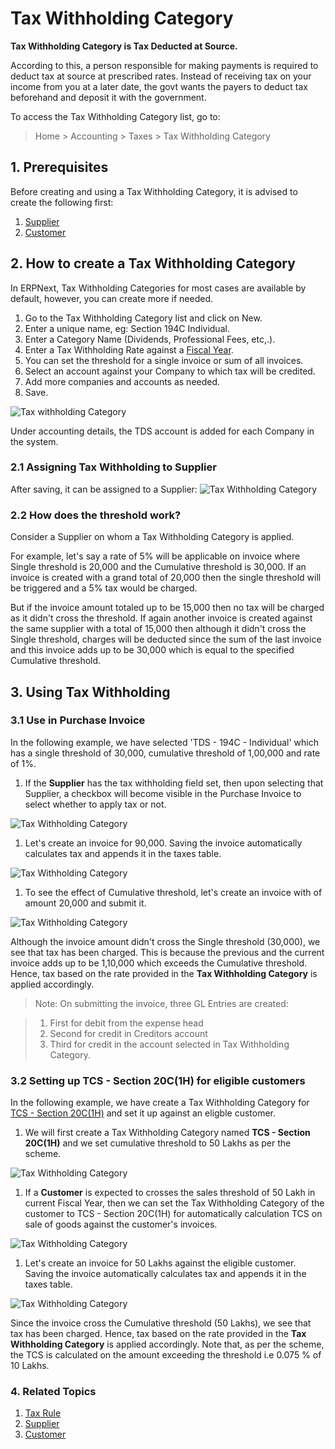 <!-- add-breadcrumbs -->
# Tax Withholding Category

**Tax Withholding Category is Tax Deducted at Source.**

According to this, a person responsible for making payments is required to deduct tax at source at prescribed rates. Instead of receiving tax on your income from you at a later date, the govt wants the payers to deduct tax beforehand and deposit it with the government.

To access the Tax Withholding Category list, go to:
> Home > Accounting > Taxes > Tax Withholding Category

## 1. Prerequisites
Before creating and using a Tax Withholding Category, it is advised to create the following first:

1. [Supplier](/docs/user/manual/en/buying/supplier)
1. [Customer](/docs/user/manual/en/CRM/customer)

## 2. How to create a Tax Withholding Category
In ERPNext, Tax Withholding Categories for most cases are available by default, however, you can create more if needed.

1. Go to the Tax Withholding Category list and click on New.
1. Enter a unique name, eg: Section 194C Individual.
1. Enter a Category Name (Dividends, Professional Fees, etc,.).
1. Enter a Tax Withholding Rate against a [Fiscal Year](/docs/user/manual/en/accounts/fiscal-year).
1. You can set the threshold for a single invoice or sum of all invoices.
1. Select an account against your Company to which tax will be credited.
1. Add more companies and accounts as needed.
1. Save.

 ![Tax withholding Category](/docs/assets/img/accounts/tax-withholding-category.png)

Under accounting details, the TDS account is added for each Company in the system.

### 2.1 Assigning Tax Withholding to Supplier

After saving, it can be assigned to a Supplier:
<img class="screenshot" alt="Tax Withholding Category" src="{{docs_base_url}}/assets/img/accounts/tax-withholding-category-1.png">

### 2.2 How does the threshold work?
Consider a Supplier on whom a Tax Withholding Category is applied.

For example, let's say a rate of 5% will be applicable on invoice where Single threshold is 20,000 and the Cumulative threshold is 30,000. If an invoice is created with a grand total of 20,000 then the single threshold will be triggered and a 5% tax would be charged.

But if the invoice amount totaled up to be 15,000 then no tax will be charged as it didn't cross the threshold. If again another invoice is created against the same supplier with a total of 15,000 then although it didn't cross the Single threshold, charges will be deducted since the sum of the last invoice and this invoice adds up to be 30,000 which is equal to the specified Cumulative threshold.

## 3. Using Tax Withholding
### 3.1 Use in Purchase Invoice
In the following example, we have selected 'TDS - 194C - Individual' which has a single threshold of 30,000, cumulative threshold of 1,00,000 and rate of 1%.

1. If the **Supplier** has the tax withholding field set, then upon selecting that Supplier, a checkbox will become visible in the Purchase Invoice to select whether to apply tax or not.

 <img class="screenshot" alt="Tax Withholding Category" src="{{docs_base_url}}/assets/img/accounts/tax-withholding-category-2.png">

1. Let's create an invoice for 90,000. Saving the invoice automatically calculates tax and appends it in the taxes table.

 <img class="screenshot" alt="Tax Withholding Category" src="{{docs_base_url}}/assets/img/accounts/tax-withholding-category-6.png">

1. To see the effect of Cumulative threshold, let's create an invoice with of amount 20,000 and submit it. 

 <img class="screenshot" alt="Tax Withholding Category" src="{{docs_base_url}}/assets/img/accounts/tax-withholding-category-8.png">

 Although the invoice amount didn't cross the Single threshold (30,000), we see that tax has been charged. This is because the previous and the current invoice adds up to be 1,10,000 which exceeds the Cumulative threshold. Hence, tax based on the rate provided in the **Tax Withholding Category** is applied accordingly.

> Note: On submitting the invoice, three GL Entries are created:

>1. First for debit from the expense head
>1. Second for credit in Creditors account
>1. Third for credit in the account selected in Tax Withholding Category.

### 3.2 Setting up TCS - Section 20C(1H) for eligible customers
In the following example, we have create a Tax Withholding Category for [TCS - Section 20C(1H)](https://taxguru.in/income-tax/faqs-tcs-sales-goods-section-206c1h.html) and set it up against an eligble customer. 

1. We will first create a Tax Withholding Category named **TCS - Section 20C(1H)** and we set cumulative threshold to 50 Lakhs as per the scheme.

 <img class="screenshot" alt="Tax Withholding Category" src="{{docs_base_url}}/assets/img/accounts/tax-withholding-category-for-tcs.png">

1. If a **Customer** is expected to crosses the sales threshold of 50 Lakh in current Fiscal Year, then we can set the Tax Withholding Category of the customer to TCS - Section 20C(1H) for automatically calculation TCS on sale of goods against the customer's invoices.

 <img class="screenshot" alt="Tax Withholding Category" src="{{docs_base_url}}/assets/img/accounts/tcs-eligible-customer.png">

1. Let's create an invoice for 50 Lakhs against the eligible customer. Saving the invoice automatically calculates tax and appends it in the taxes table.

 <img class="screenshot" alt="Tax Withholding Category" src="{{docs_base_url}}/assets/img/accounts/tcs-invoice.png">

 Since the invoice cross the Cumulative threshold (50 Lakhs), we see that tax has been charged. Hence, tax based on the rate provided in the **Tax Withholding Category** is applied accordingly. Note that, as per the scheme, the TCS is calculated on the amount exceeding the threshold i.e 0.075 % of 10 Lakhs.

### 4. Related Topics
1. [Tax Rule](/docs/user/manual/en/accounts/tax-rule)
1. [Supplier](/docs/user/manual/en/buying/supplier)
1. [Customer](/docs/user/manual/en/CRM/customer)
